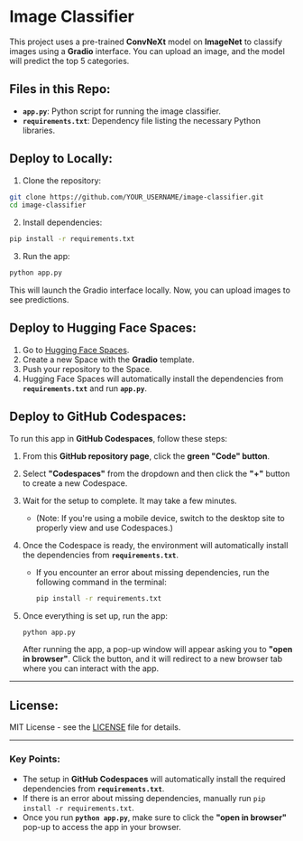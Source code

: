 # **Image Classifier**  
This project uses a pre-trained **ConvNeXt** model on **ImageNet** to classify images using a **Gradio** interface. You can upload an image, and the model will predict the top 5 categories.

## **Files in this Repo**:
- **`app.py`**: Python script for running the image classifier.
- **`requirements.txt`**: Dependency file listing the necessary Python libraries.

## **Deploy to Locally**:

1. Clone the repository:
```bash
git clone https://github.com/YOUR_USERNAME/image-classifier.git
cd image-classifier
```

2. Install dependencies:
```bash
pip install -r requirements.txt
```

3. Run the app:
```bash
python app.py
```

This will launch the Gradio interface locally. Now, you can upload images to see predictions.

## **Deploy to Hugging Face Spaces**:

1. Go to [Hugging Face Spaces](https://huggingface.co/spaces).
2. Create a new Space with the **Gradio** template.
3. Push your repository to the Space.
4. Hugging Face Spaces will automatically install the dependencies from **`requirements.txt`** and run **`app.py`**.

## **Deploy to GitHub Codespaces**:

To run this app in **GitHub Codespaces**, follow these steps:

1. From this **GitHub repository page**, click the **green "Code" button**.
2. Select **"Codespaces"** from the dropdown and then click the **"+"** button to create a new Codespace.
3. Wait for the setup to complete. It may take a few minutes.
   - (Note: If you're using a mobile device, switch to the desktop site to properly view and use Codespaces.)
4. Once the Codespace is ready, the environment will automatically install the dependencies from **`requirements.txt`**.  
   - If you encounter an error about missing dependencies, run the following command in the terminal:
     ```bash
     pip install -r requirements.txt
     ```

5. Once everything is set up, run the app:
   ```bash
   python app.py
   ```

   After running the app, a pop-up window will appear asking you to **"open in browser"**. Click the button, and it will redirect to a new browser tab where you can interact with the app.

---

## **License**:
MIT License - see the [LICENSE](LICENSE) file for details.

---

### **Key Points**:
- The setup in **GitHub Codespaces** will automatically install the required dependencies from **`requirements.txt`**.
- If there is an error about missing dependencies, manually run `pip install -r requirements.txt`.
- Once you run **`python app.py`**, make sure to click the **"open in browser"** pop-up to access the app in your browser.

